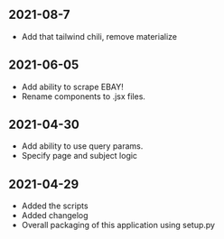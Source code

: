 ## 2021-08-7
- Add that tailwind chili, remove materialize

## 2021-06-05
- Add ability to scrape EBAY!
- Rename components to .jsx files. 

## 2021-04-30
- Add ability to use query params. 
- Specify page and subject logic

## 2021-04-29
- Added the scripts
- Added changelog
- Overall packaging of this application using setup.py